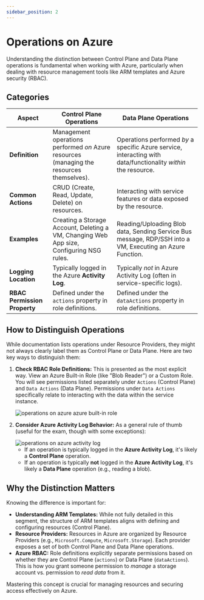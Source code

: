 ```yaml
---
sidebar_position: 2
---
```


# Operations on Azure

Understanding the distinction between Control Plane and Data Plane operations is fundamental when working with Azure, particularly when dealing with resource management tools like ARM templates and Azure security (RBAC).

## Categories

| Aspect                       | Control Plane Operations                                                                  | Data Plane Operations                                                                                          |
|------------------------------|-------------------------------------------------------------------------------------------|----------------------------------------------------------------------------------------------------------------|
| **Definition**               | Management operations performed *on* Azure resources (managing the resources themselves). | Operations performed *by* a specific Azure service, interacting with data/functionality *within* the resource. |
| **Common Actions**           | CRUD (Create, Read, Update, Delete) on resources.                                         | Interacting with service features or data exposed by the resource.                                             |
| **Examples**                 | Creating a Storage Account, Deleting a VM, Changing Web App size, Configuring NSG rules.  | Reading/Uploading Blob data, Sending Service Bus message, RDP/SSH into a VM, Executing an Azure Function.      |
| **Logging Location**         | Typically logged in the Azure **Activity Log**.                                           | Typically *not* in Azure Activity Log (often in service-specific logs).                                        |
| **RBAC Permission Property** | Defined under the `actions` property in role definitions.                                 | Defined under the `dataActions` property in role definitions.                                                  |

## How to Distinguish Operations

While documentation lists operations under Resource Providers, they might not always clearly label them as Control Plane or Data Plane. Here are two key ways to distinguish them:

1.  **Check RBAC Role Definitions:** This is presented as the most explicit way. View an Azure Built-in Role (like "Blob Reader") or a Custom Role. You will see permissions listed separately under `Actions` (Control Plane) and `Data Actions` (Data Plane). Permissions under `Data Actions` specifically relate to interacting with the data within the service instance.

    <div>
      <img src={require('@site/static/img/azure-compute-solutions/operations-on-azure-azure-built-in-role.png').default} alt="operations on azure azure built-in role" />
    </div>

2.  **Consider Azure Activity Log Behavior:** As a general rule of thumb (useful for the exam, though with some exceptions):

    <div>
        <img src={require('@site/static/img/azure-compute-solutions/operations-on-azure-activity-log.png').default} alt="operations on azure activity log" />
    </div>
    
    *   If an operation is typically logged in the **Azure Activity Log**, it's likely a **Control Plane** operation.
    *   If an operation is typically **not** logged in the **Azure Activity Log**, it's likely a **Data Plane** operation (e.g., reading a blob).

## Why the Distinction Matters

Knowing the difference is important for:

*   **Understanding ARM Templates:** While not fully detailed in this segment, the structure of ARM templates aligns with defining and configuring resources (Control Plane).
*   **Resource Providers:** Resources in Azure are organized by Resource Providers (e.g., `Microsoft.Compute`, `Microsoft.Storage`). Each provider exposes a set of both Control Plane and Data Plane operations.
*   **Azure RBAC:** Role definitions explicitly separate permissions based on whether they are Control Plane (`actions`) or Data Plane (`dataActions`). This is how you grant someone permission to *manage* a storage account vs. permission to *read data* from it.

Mastering this concept is crucial for managing resources and securing access effectively on Azure.